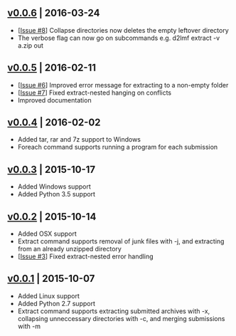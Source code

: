 ## [v0.0.6] | 2016-03-24
- [[Issue #8]] Collapse directories now deletes the empty leftover directory
- The verbose flag can now go on subcommands e.g. d2lmf extract -v a.zip out

## [v0.0.5] | 2016-02-11
- [[Issue #6]] Improved error message for extracting to a non-empty folder
- [[Issue #7]] Fixed extract-nested hanging on conflicts
- Improved documentation

## [v0.0.4] | 2016-02-02
- Added tar, rar and 7z support to Windows
- Foreach command supports running a program for each submission

## [v0.0.3] | 2015-10-17
- Added Windows support
- Added Python 3.5 support

## [v0.0.2] | 2015-10-14
- Added OSX support
- Extract command supports removal of junk files with -j, and extracting from
an already unzipped directory
- [[Issue #3]] Fixed extract-nested error handling

## [v0.0.1] | 2015-10-07
- Added Linux support
- Added Python 2.7 support
- Extract command supports extracting submitted archives with -x, collapsing
unneccessary directories with -c, and merging submissions with -m

[v0.0.6]: https://github.com/cgmb/d2lmf/compare/v0.0.5...v0.0.6
[v0.0.5]: https://github.com/cgmb/d2lmf/compare/v0.0.4...v0.0.5
[v0.0.4]: https://github.com/cgmb/d2lmf/compare/v0.0.3...v0.0.4
[v0.0.3]: https://github.com/cgmb/d2lmf/compare/v0.0.2...v0.0.3
[v0.0.2]: https://github.com/cgmb/d2lmf/compare/v0.0.1...v0.0.2
[v0.0.1]: https://github.com/cgmb/d2lmf/commits/v0.0.1
[Issue #3]: https://github.com/cgmb/d2lmf/issues/3
[Issue #6]: https://github.com/cgmb/d2lmf/issues/6
[Issue #7]: https://github.com/cgmb/d2lmf/issues/7
[Issue #8]: https://github.com/cgmb/d2lmf/issues/8
